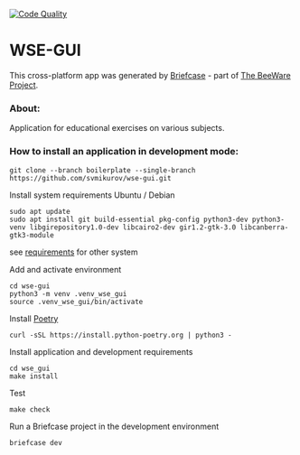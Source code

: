 [![Code Quality](https://github.com/svmikurov/wse-gui/actions/workflows/ruff.yml/badge.svg?branch=dev)](https://github.com/svmikurov/wse-gui/actions/workflows/ruff.yml)

# WSE-GUI
This cross-platform app was generated by [Briefcase](https://briefcase.readthedocs.io/) - 
part of [The BeeWare Project](https://beeware.org/).

### About:
Application for educational exercises on various subjects.

### How to install an application in development mode:
```commandline
git clone --branch boilerplate --single-branch https://github.com/svmikurov/wse-gui.git
```
Install system requirements Ubuntu / Debian
```commandline
sudo apt update
sudo apt install git build-essential pkg-config python3-dev python3-venv libgirepository1.0-dev libcairo2-dev gir1.2-gtk-3.0 libcanberra-gtk3-module
```
see [requirements](https://docs.beeware.org/en/latest/tutorial/tutorial-0.html#install-dependencies) for other system

Add and activate environment
```commandline
cd wse-gui
python3 -m venv .venv_wse_gui
source .venv_wse_gui/bin/activate
```
Install [Poetry](https://python-poetry.org/docs/)
```commandline
curl -sSL https://install.python-poetry.org | python3 -
```
Install application and development requirements
```commandline
cd wse_gui
make install
```  
Test
```commandline
make check
```  
Run a Briefcase project in the development environment
```commandline
briefcase dev
```